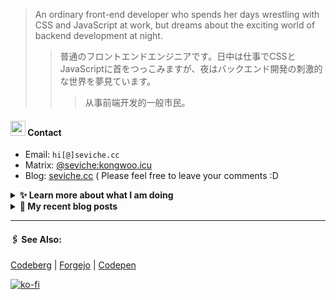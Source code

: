 
> An ordinary front-end developer who spends her days wrestling with CSS and JavaScript at work, but dreams about the exciting world of backend development at night.
>> 	普通のフロントエンドエンジニアです。日中は仕事でCSSとJavaScriptに首をつっこみますが、夜はバックエンド開発の刺激的な世界を夢見ています。
>>>	从事前端开发的一般市民。

####  <img src="https://cdn.discordapp.com/emojis/491270848032800768.png?size=128" style="width:24px;"> Contact  

- Email: `hi[@]seviche.cc`
- Matrix: [@seviche:kongwoo.icu](https://matrix.to/#/@seviche:kongwoo.icu)
- Blog: [seviche.cc](https://seviche.cc) 
  ( Please feel free to leave your comments :D 


<details>
  <summary><b> ✨ Learn more about what I am doing</b>
  </summary>


  
#### 👷 What I'm currently working on

- [importantimport/zeitdose](https://github.com/importantimport/zeitdose) -  (6 days ago)
- [runyutech/rainyun-doc](https://github.com/runyutech/rainyun-doc) - 📚 雨云百科的源码，欢迎发起PR，一起来编写吧！ (1 week ago)
- [Sevichecc/raycast-mastodon-extension](https://github.com/Sevichecc/raycast-mastodon-extension) - Raycast Extension for Mastodon (3 weeks ago)
- [evroon/bracket](https://github.com/evroon/bracket) - Selfhosted tournament system with web interface (1 month ago)
- [Sevichecc/miniflux-injector](https://github.com/Sevichecc/miniflux-injector) - Injects Miniflux search results into search engine pages such as  Google, DuckDuckGo, SearXNG and Brave Search. (1 month ago)
  <br>
#### 🌱 My latest projects

- [Sevichecc/unfold](https://github.com/Sevichecc/unfold) - 
- [Sevichecc/devSite](https://github.com/Sevichecc/devSite) - 
- [Sevichecc/raycast-anki-extension](https://github.com/Sevichecc/raycast-anki-extension) - 
- [Sevichecc/Lisp-interpreter-in-TS](https://github.com/Sevichecc/Lisp-interpreter-in-TS) - 
- [Sevichecc/miniflux-injector](https://github.com/Sevichecc/miniflux-injector) - Injects Miniflux search results into search engine pages such as  Google, DuckDuckGo, SearXNG and Brave Search.
  

#### 🔨 My recent Pull Requests


- [Create pull.yml](https://github.com/importantimport/zeitdose/pull/1) on [importantimport/zeitdose](https://github.com/importantimport/zeitdose) (2 weeks ago)
- [Update zh-CN&#39;s translation #529](https://github.com/evroon/bracket/pull/532) on [evroon/bracket](https://github.com/evroon/bracket) (1 month ago)
- [Fix typo](https://github.com/primefaces/primevue/pull/5029) on [primefaces/primevue](https://github.com/primefaces/primevue) (3 months ago)
- [Update mastodon extension](https://github.com/raycast/extensions/pull/9936) on [raycast/extensions](https://github.com/raycast/extensions) (3 months ago)
- [Add i18n support and  translation for zh-CN](https://github.com/evroon/bracket/pull/394) on [evroon/bracket](https://github.com/evroon/bracket) (3 months ago)


#### 🔭 Latest releases I've contributed to


- [primefaces/primevue](https://github.com/primefaces/primevue) ([3.51.0](https://github.com/primefaces/primevue/releases/tag/3.51.0), 2 days ago) - Next Generation Vue UI Component Library
- [nuxt/ui](https://github.com/nuxt/ui) ([v2.15.1](https://github.com/nuxt/ui/releases/tag/v2.15.1), 4 days ago) - A UI Library for Modern Web Apps, powered by Vue &amp; Tailwind CSS.
- [BDX-town/Akkoma](https://github.com/BDX-town/Akkoma) ([2024-04-01](https://github.com/BDX-town/Akkoma/releases/tag/2024-04-01), 5 days ago) - Code source de l&#39;instance Pleroma a portée locale https://bdx.town
- [simple-icons/simple-icons](https://github.com/simple-icons/simple-icons) ([11.11.0](https://github.com/simple-icons/simple-icons/releases/tag/11.11.0), 6 days ago) - SVG icons for popular brands
- [BDX-town/Mangane](https://github.com/BDX-town/Mangane) ([peaceful-panther](https://github.com/BDX-town/Mangane/releases/tag/peaceful-panther), 1 week ago) - Alternative frontend for Akkoma
  
#### 📓 Gists I wrote
  

- [nord light theme for Rime](https://gist.github.com/ae49279fbc12b633697e05fd832559e9) (1 year ago)
- [](https://gist.github.com/8bb1c560d5ac7bf3d73176a6e059e7fb) (1 year ago)
- [rss&#43; &amp; miniflux](https://gist.github.com/f5608c4ad52e71d98f6fcf74110369df) (2 years ago)
- [fork from https://github.com/ronilaukkarinen/miniflux-theme-midnight/blob/master/style.css](https://gist.github.com/dd534c114a23bb410baeab3287f134e8) (2 years ago)
- [](https://gist.github.com/6fe4eeed295c832111fd7fbedc58cc05) (2 years ago)
</details>


<details>
  <summary><b> 📜 My recent blog posts</b></summary>
  <br/>


- [我在看什么 · 2023年9月~2024年2月](https://seviche.cc/2024-02-23-reading) (1 month ago)
- [直率](https://seviche.cc/2024-01-22-not-funny) (2 months ago)
- [2023 - 命题作文](https://seviche.cc/2024-01-20-2023) (2 months ago)
- [远程工作相关链接](https://seviche.cc/2023-10-02-remote-work) (6 months ago)
- [Akkoma / Pleroma 的媒体相关配置](https://seviche.cc/2023-09-10-akkoma-media) (6 months ago)
</details>


---

####  🖇️ See Also:
[Codeberg](https://codeberg.org/Sevichecc) | [Forgejo](https://git.kongwoo.icu/seviche) | [Codepen](https://codepen.io/sevichee)

[![ko-fi](https://ko-fi.com/img/githubbutton_sm.svg)](https://ko-fi.com/R6R8LXC9O)
